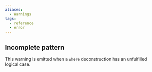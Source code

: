 ```yaml
---
aliases:
  - Warnings
tags:
  - reference
  - error
---
```

## Incomplete pattern
This warning is emitted when a `where` deconstruction has an unfulfilled logical case.